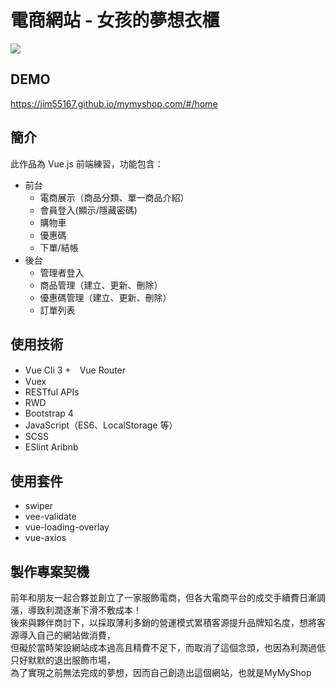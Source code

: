 # 電商網站 - 女孩的夢想衣櫃
![](https://img.onl/WinIuf)

## DEMO
https://jim55167.github.io/mymyshop.com/#/home

## 簡介
此作品為 Vue.js 前端練習，功能包含：
+ 前台
  + 電商展示（商品分類、單一商品介紹）
  + 會員登入(顯示/隱藏密碼)
  + 購物車
  + 優惠碼
  + 下單/結帳
+ 後台
  + 管理者登入
  + 商品管理（建立、更新、刪除）
  + 優惠碼管理（建立、更新、刪除）
  + 訂單列表
  
## 使用技術
+ Vue Cli 3
+　Vue Router
+ Vuex
+ RESTful APIs
+ RWD
+ Bootstrap 4
+ JavaScript（ES6、LocalStorage 等）
+ SCSS
+ ESlint Aribnb

## 使用套件
+ swiper
+ vee-validate
+ vue-loading-overlay
+ vue-axios

## 製作專案契機
前年和朋友一起合夥並創立了一家服飾電商，但各大電商平台的成交手續費日漸調漲，導致利潤逐漸下滑不敷成本！</br>
後來與夥伴商討下，以採取薄利多銷的營運模式累積客源提升品牌知名度，想將客源導入自己的網站做消費，</br>
但礙於當時架設網站成本過高且精費不足下，而取消了這個念頭，也因為利潤過低只好默默的退出服飾市場，</br>
為了實現之前無法完成的夢想，因而自己創造出這個網站，也就是MyMyShop
